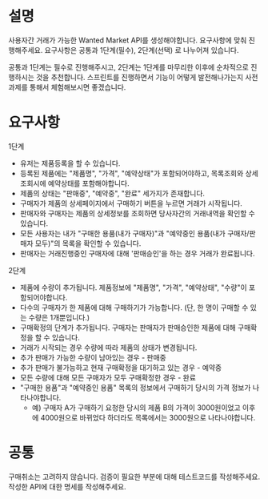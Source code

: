 # 설명

사용자간 거래가 가능한 Wanted Market API를 생성해야합니다. 요구사항에 맞춰 진행해주세요. 요구사항은 공통과 1단계(필수), 2단계(선택) 로 나누어져 있습니다.

공통과 1단계는 필수로 진행해주시고, 2단계는 1단계를 마무리한 이후에 순차적으로 진행하시는 것을 추천합니다. 스프린트를 진행하면서 기능이 어떻게 발전해나가는지 사전 과제를 통해서 체험해보시면 좋겠습니다.


# 요구사항

1단계
- 유저는 제품등록을 할 수 있습니다.
- 등록된 제품에는 "제품명", "가격", "예약상태"가 포함되어야하고, 목록조회와 상세조회시에 예약상태를 포함해야합니다.
- 제품의 상태는 "판매중", "예약중", "완료" 세가지가 존재합니다.
- 구매자가 제품의 상세페이지에서 구매하기 버튼을 누르면 거래가 시작됩니다.
- 판매자와 구매자는 제품의 상세정보를 조회하면 당사자간의 거래내역을 확인할 수 있습니다.
- 모든 사용자는 내가 "구매한 용품(내가 구매자)"과 "예약중인 용품(내가 구매자/판매자 모두)"의 목록을 확인할 수 있습니다.
- 판매자는 거래진행중인 구매자에 대해 '판매승인'을 하는 경우 거래가 완료됩니다.

2단계
- 제품에 수량이 추가됩니다. 제품정보에 "제품명", "가격", "예약상태", "수량"이 포함되어야합니다.
- 다수의 구매자가 한 제품에 대해 구매하기가 가능합니다. (단, 한 명이 구매할 수 있는 수량은 1개뿐입니다.)
- 구매확정의 단계가 추가됩니다. 구매자는 판매자가 판매승인한 제품에 대해 구매확정을 할 수 있습니다.
- 거래가 시작되는 경우 수량에 따라 제품의 상태가 변경됩니다.
- 추가 판매가 가능한 수량이 남아있는 경우 - 판매중
- 추가 판매가 불가능하고 현재 구매확정을 대기하고 있는 경우 - 예약중
- 모든 수량에 대해 모든 구매자가 모두 구매확정한 경우 - 완료
- "구매한 용품"과 "예약중인 용품" 목록의 정보에서 구매하기 당시의 가격 정보가 나타나야합니다. 
    - 예) 구매자 A가 구매하기 요청한 당시의 제품 B의 가격이 3000원이었고 이후에 4000원으로 바뀌었다 하더라도 목록에서는 3000원으로 나타나야합니다.


# 공통

구매취소는 고려하지 않습니다.
검증이 필요한 부분에 대해 테스트코드를 작성해주세요.
작성한 API에 대한 명세를 작성해주세요.
